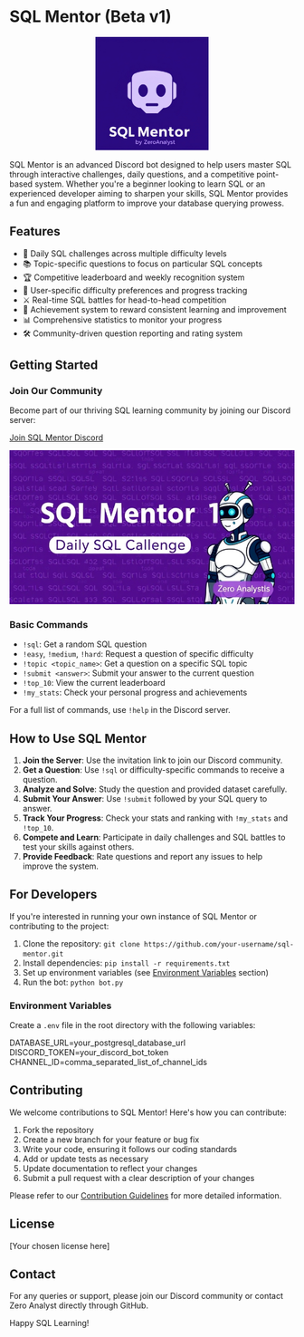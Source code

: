 # SQL Mentor (Beta v1)

<div align="center">
  <img src=https://github.com/najirh/sql-mentor-bot/blob/main/sql_mentor_icon1.jpg alt="SQL Mentor Logo" width="200"/>
</div>

SQL Mentor is an advanced Discord bot designed to help users master SQL through interactive challenges, daily questions, and a competitive point-based system. Whether you're a beginner looking to learn SQL or an experienced developer aiming to sharpen your skills, SQL Mentor provides a fun and engaging platform to improve your database querying prowess.

## Features

- 🎯 Daily SQL challenges across multiple difficulty levels
- 📚 Topic-specific questions to focus on particular SQL concepts
- 🏆 Competitive leaderboard and weekly recognition system
- 🔄 User-specific difficulty preferences and progress tracking
- ⚔️ Real-time SQL battles for head-to-head competition
- 🌟 Achievement system to reward consistent learning and improvement
- 📊 Comprehensive statistics to monitor your progress
- 🛠️ Community-driven question reporting and rating system

## Getting Started

### Join Our Community

Become part of our thriving SQL learning community by joining our Discord server:

[Join SQL Mentor Discord](https://discord.gg/36h5f2Z5PK)

<div align="center">
  <img src=https://github.com/najirh/sql-mentor-bot/blob/main/sql_mentor_banner.jpg alt="SQL Mentor Community" width="600"/>
</div>

### Basic Commands

- `!sql`: Get a random SQL question
- `!easy`, `!medium`, `!hard`: Request a question of specific difficulty
- `!topic <topic_name>`: Get a question on a specific SQL topic
- `!submit <answer>`: Submit your answer to the current question
- `!top_10`: View the current leaderboard
- `!my_stats`: Check your personal progress and achievements

For a full list of commands, use `!help` in the Discord server.

## How to Use SQL Mentor

1. **Join the Server**: Use the invitation link to join our Discord community.
2. **Get a Question**: Use `!sql` or difficulty-specific commands to receive a question.
3. **Analyze and Solve**: Study the question and provided dataset carefully.
4. **Submit Your Answer**: Use `!submit` followed by your SQL query to answer.
5. **Track Your Progress**: Check your stats and ranking with `!my_stats` and `!top_10`.
6. **Compete and Learn**: Participate in daily challenges and SQL battles to test your skills against others.
7. **Provide Feedback**: Rate questions and report any issues to help improve the system.

## For Developers

If you're interested in running your own instance of SQL Mentor or contributing to the project:

1. Clone the repository: `git clone https://github.com/your-username/sql-mentor.git`
2. Install dependencies: `pip install -r requirements.txt`
3. Set up environment variables (see [Environment Variables](#environment-variables) section)
4. Run the bot: `python bot.py`

### Environment Variables

Create a `.env` file in the root directory with the following variables:

DATABASE_URL=your_postgresql_database_url
DISCORD_TOKEN=your_discord_bot_token
CHANNEL_ID=comma_separated_list_of_channel_ids

## Contributing

We welcome contributions to SQL Mentor! Here's how you can contribute:

1. Fork the repository
2. Create a new branch for your feature or bug fix
3. Write your code, ensuring it follows our coding standards
4. Add or update tests as necessary
5. Update documentation to reflect your changes
6. Submit a pull request with a clear description of your changes

Please refer to our [Contribution Guidelines](link-to-contribution-guidelines) for more detailed information.

## License

[Your chosen license here]

## Contact

For any queries or support, please join our Discord community or contact Zero Analyst directly through GitHub.

Happy SQL Learning!
